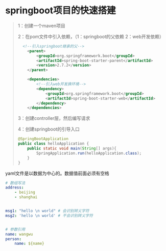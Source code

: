 # springboot项目的快速搭建



> 1：创建一个maven项目
>
> 2：在pom文件中引入依赖，（1：springboot的父依赖 2：web开发依赖）
>
> ```xml
>  	<!--引入springboot继承的父-->
>     <parent>
>         <groupId>org.springframework.boot</groupId>
>         <artifactId>spring-boot-starter-parent</artifactId>
>         <version>2.7.2</version>
>     </parent>
> 
>     <dependencies>
>         <!--引入web开发换环境-->
>         <dependency>
>             <groupId>org.springframework.boot</groupId>
>             <artifactId>spring-boot-starter-web</artifactId>
>         </dependency>
>     </dependencies>
> ```
>
> 3：创建controller层，然后编写请求
>
> 4：创建springboot的引导入口
>
> ```java
> @SpringBootApplication
> public class helloApplication {
>     public static void main(String[] args){
>         SpringApplication.run(helloApplication.class);
>     }
> }
> ```



yaml文件是以数据为中心的。数据值前面必须有空格

```yaml
# 数组写法
address:
	- beijing
	- shanghai


msg1: "hello \n world" # 会识别转义字符
msg2: 'hello \n world' # 不会识别转义字符


# 参数引用
name: wangwu
person:
	name: ${name}
```







